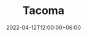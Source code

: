 ---
title: "Tacoma"
image: "none.jpg"
description: "Tacoma"
date: 2022-04-12T12:00:00+06:00
draft: false
---